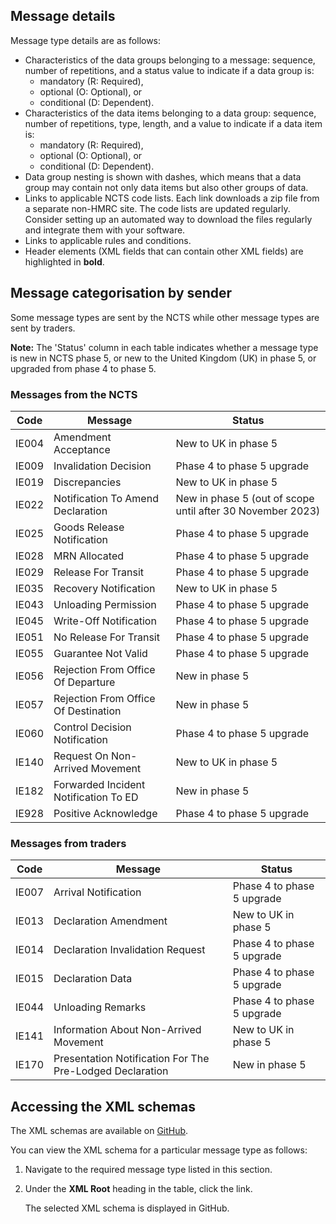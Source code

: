## Message details

Message type details are as follows: 

- Characteristics of the data groups belonging to a message: sequence, number of repetitions, and a status value to indicate if a data group is: 
    - mandatory (R: Required), 
    - optional (O: Optional), or 
    - conditional (D: Dependent).
- Characteristics of the data items belonging to a data group: sequence, number of repetitions, type, length, and a value to indicate if a data item is: 
    - mandatory (R: Required), 
    - optional (O: Optional), or 
    - conditional (D: Dependent).
- Data group nesting is shown with dashes, which means that a data group may contain not only data items but also other groups of data. 
- Links to applicable NCTS code lists. Each link downloads a zip file from a separate non-HMRC site. The code lists are updated regularly. Consider setting up an automated way to download the files regularly and integrate them with your software.
- Links to applicable rules and conditions. 
- Header elements (XML fields that can contain other XML fields) are highlighted in **bold**.

## Message categorisation by sender

Some message types are sent by the NCTS while other message types are sent by traders.

**Note:** The 'Status' column in each table indicates whether a message type is new in NCTS phase 5, or new to the United Kingdom (UK) in phase 5, or upgraded from phase 4 to phase 5.

### Messages from the NCTS

| Code  | Message                               | Status                                                     |
| ----- | ------------------------------------- | ---------------------------------------------------------- |
| IE004 | Amendment Acceptance                  | New to UK in phase 5                                       |
| IE009 | Invalidation Decision                 | Phase 4 to phase 5 upgrade                                 |
| IE019 | Discrepancies                         | New to UK in phase 5                                       |
| IE022 | Notification To Amend Declaration     | New in phase 5 (out of scope until after 30 November 2023) |
| IE025 | Goods Release Notification            | Phase 4 to phase 5 upgrade                                 |
| IE028 | MRN Allocated                         | Phase 4 to phase 5 upgrade                                 |
| IE029 | Release For Transit                   | Phase 4 to phase 5 upgrade                                 |
| IE035 | Recovery Notification                 | New to UK in phase 5                                       |
| IE043 | Unloading Permission                  | Phase 4 to phase 5 upgrade                                 |
| IE045 | Write-Off Notification                | Phase 4 to phase 5 upgrade                                 |
| IE051 | No Release For Transit                | Phase 4 to phase 5 upgrade                                 |
| IE055 | Guarantee Not Valid                   | Phase 4 to phase 5 upgrade                                 |
| IE056 | Rejection From Office Of Departure    | New in phase 5                                             |
| IE057 | Rejection From Office Of Destination  | New in phase 5                                             |
| IE060 | Control Decision Notification         | Phase 4 to phase 5 upgrade                                 |
| IE140 | Request On Non-Arrived Movement       | New to UK in phase 5                                       |
| IE182 | Forwarded Incident Notification To ED | New in phase 5                                             |
| IE928 | Positive Acknowledge                  | Phase 4 to phase 5 upgrade                                 |

### Messages from traders

| Code  | Message                                                  | Status                     |
| ----- | -------------------------------------------------------- | -------------------------- |
| IE007 | Arrival Notification                                     | Phase 4 to phase 5 upgrade |
| IE013 | Declaration Amendment                                    | New to UK in phase 5       |
| IE014 | Declaration Invalidation Request                         | Phase 4 to phase 5 upgrade |
| IE015 | Declaration Data                                         | Phase 4 to phase 5 upgrade |
| IE044 | Unloading Remarks                                        | Phase 4 to phase 5 upgrade |
| IE141 | Information About Non-Arrived Movement                   | New to UK in phase 5       |
| IE170 | Presentation Notification For The Pre-Lodged Declaration | New in phase 5             |

## Accessing the XML schemas

The XML schemas are available on [GitHub](https://github.com/hmrc/transit-movements-validator/tree/main/conf/xsd).

You can view the XML schema for a particular message type as follows:

1. Navigate to the required message type listed in this section.
1. Under the **XML Root** heading in the table, click the link. 
   
    The selected XML schema is displayed in GitHub.

